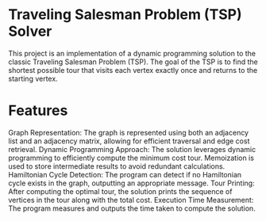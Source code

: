 # Traveling Salesman Problem (TSP) Solver

This project is an implementation of a dynamic programming solution to the classic Traveling Salesman Problem (TSP). The goal of the TSP is to find the shortest possible tour that visits each vertex exactly once and returns to the starting vertex.

# Features
Graph Representation: The graph is represented using both an adjacency list and an adjacency matrix, allowing for efficient traversal and edge cost retrieval.
Dynamic Programming Approach: The solution leverages dynamic programming to efficiently compute the minimum cost tour. Memoization is used to store intermediate results to avoid redundant calculations.
Hamiltonian Cycle Detection: The program can detect if no Hamiltonian cycle exists in the graph, outputting an appropriate message.
Tour Printing: After computing the optimal tour, the solution prints the sequence of vertices in the tour along with the total cost.
Execution Time Measurement: The program measures and outputs the time taken to compute the solution.

